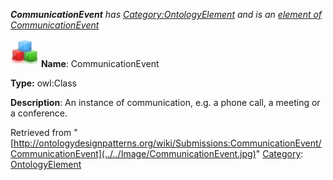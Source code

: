 ___CommunicationEvent__ has [Category:OntologyElement](../../Category/OntologyElement "Category:OntologyElement") and is an [element of](../../Property/ElementOf "Property:ElementOf") [CommunicationEvent](../../Submissions/CommunicationEvent "Submissions:CommunicationEvent")_


  




[![Class](../../images/thumb/2/27/Class.gif/45px-Class.gif)](../../Image/Class.gif "Class")
__Name__: CommunicationEvent 


__Type:__ owl:Class 


__Description__: An instance of communication, e.g. a phone call, a meeting or a conference. 





Retrieved from "[http://ontologydesignpatterns.org/wiki/Submissions:CommunicationEvent/CommunicationEvent](../../Image/CommunicationEvent.jpg)"
 [Category](http://ontologydesignpatterns.org/wiki/Special:Categories "Special:Categories"): [OntologyElement](../../Category/OntologyElement "Category:OntologyElement")